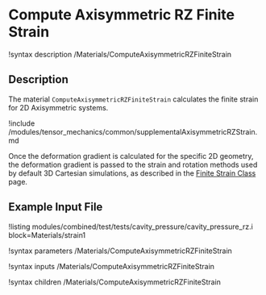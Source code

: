 # Compute Axisymmetric RZ Finite Strain

!syntax description /Materials/ComputeAxisymmetricRZFiniteStrain

## Description

The material `ComputeAxisymmetricRZFiniteStrain` calculates the finite strain for
2D Axisymmetric systems.

!include /modules/tensor_mechanics/common/supplementalAxisymmetricRZStrain.md

Once the deformation gradient is calculated for the specific 2D geometry, the deformation gradient is
passed to the strain and rotation methods used by default 3D Cartesian simulations, as described in
the [Finite Strain Class](ComputeFiniteStrain.md) page.

## Example Input File

!listing modules/combined/test/tests/cavity_pressure/cavity_pressure_rz.i block=Materials/strain1

!syntax parameters /Materials/ComputeAxisymmetricRZFiniteStrain

!syntax inputs /Materials/ComputeAxisymmetricRZFiniteStrain

!syntax children /Materials/ComputeAxisymmetricRZFiniteStrain
